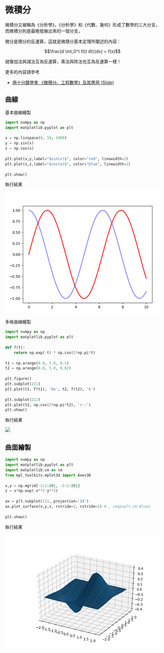 # 微積分

微積分又被稱為《分析學》，《分析學》和《代數、幾何》形成了數學的三大分支，而微積分則是最晚發展出來的一個分支。

微分是積分的反運算，這就是微積分基本定理所闡述的內容：

```math
\frac{d \int_0^t f(t) dt}{dx} = f(x)
```

就像加法與減法互為反運算，乘法與除法也互為反運算一樣！

更多的內容請參考

* [用十分鐘學會 《微積分、工程數學》及其應用 (Slide)](https://www.slideshare.net/ccckmit/ss-57088188)


## 曲線

基本曲線繪製

```py
import numpy as np
import matplotlib.pyplot as plt

x = np.linspace(0, 10, 1000)
y = np.sin(x)
z = np.cos(x)

plt.plot(x,y,label="$sin(x)$", color="red", linewidth=2)
plt.plot(x,z,label="$cos(x)$", color="blue", linewidth=1)

plt.show()
```

執行結果

![](../img/curve1.png)

多格曲線繪製


```py
import numpy as np
import matplotlib.pyplot as plt

def f(t):
    return np.exp(-t) * np.cos(2*np.pi*t)

t1 = np.arange(0.0, 5.0, 0.1)
t2 = np.arange(0.0, 5.0, 0.02)

plt.figure()
plt.subplot(211)
plt.plot(t1, f(t1), 'bo', t2, f(t2), 'k')

plt.subplot(212)
plt.plot(t2, np.cos(2*np.pi*t2), 'r--')
plt.show()
```

執行結果

![](../img/curve2.png)


## 曲面繪製

```py
import numpy as np
import matplotlib.pyplot as plt
import matplotlib.cm as cm
from mpl_toolkits.mplot3d import Axes3D

x,y = np.mgrid[-2:2:20j, -2:2:20j]
z = x*np.exp(-x**2-y**2)

ax = plt.subplot(111, projection='3d')
ax.plot_surface(x,y,z, rstride=2, cstride=1) # , cmap=plt.cm.Blues

plt.show()

```

執行結果

![](../img/curve3d.png)


